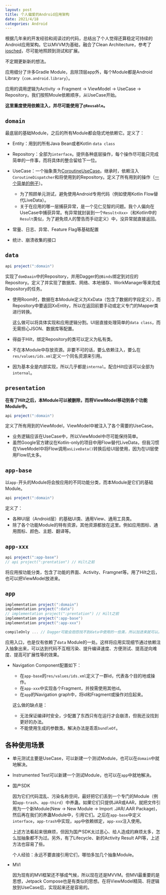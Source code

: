 ```yaml
---
layout: post
title: 个人偏爱的Android应用架构
date: 2021/4/18
categories: Android
---
```


根据几年来的开发经验和阅读过的代码，总结出了个人觉得还算稳定可持续的Android应用架构。它以MVVM为基础，融合了Clean Architecture，参考了[iosched](https://github.com/google/iosched)，尽可能地照顾到测试和扩展。

不定期更新新的想法。

<!--more-->

应用细分了许多Gradle Module，且除顶层app外，每个Module都是Android Library（`com.android.library`）。

应用的调用逻辑为Activity -> Fragment -> ViewModel -> UseCase -> Repository。我们按照Moule依赖顺序，从UseCase开始。

**这里重度使用依赖注入，并尽可能使用了`@Reusable`。**

## `domain`

最底层的基础Module，之后的所有Module都会隐式地依赖它。定义了：

- Entity：用到的所有Java Bean或者Kotlin `data class`
- Repository：全部为`interface`。提供各种底层操作，每个操作尽可能只完成简单的一件事，而将具体的整合留给下一位。
- UseCase：一个抽象类为[CoroutineUseCase](https://github.com/google/iosched/blob/main/shared/src/main/java/com/google/samples/apps/iosched/shared/domain/CoroutineUseCase.kt)。继承时，依赖注入`CoroutineDispatcher`和将使用到的Repository。定义了所有用到的操作（[一个简单的例子](https://github.com/google/iosched/blob/main/shared/src/main/java/com/google/samples/apps/iosched/shared/domain/users/FeedbackUseCase.kt)）。

  - 为了照顾单元测试，避免使用Android专用代码（例如使用Kotlin Flow替代LiveData）。
  - 关于在应用的哪一层捕获异常，是一个见仁见智的问题。我个人偏向在UseCase中捕获异常。有异常就封装到一个`Result<Xxx>`（和Kotlin中的`Result`类似，为了避免烦人的警告而手动定义）中，没异常就直接返回。

- 常量、日志、异常、Feature Flag等基础配置
- 统计、崩溃收集的接口

## `data`

```Groovy
api project(":domain")
```

实现了`domDaain`中的Repository，并用Dagger的`@Binds`绑定到对应的Repository。定义了并实现了数据库、网络、本地储存、WorkManager等来完成Repository的任务。

- 使用Room时，数据在本Module定义为XxData（包含了数据的字段定义），而Repository中要返回XxEntity，所以在返回前要手动或定义专门的Mapper类进行转换。

  这么做可以将具体实现和应用逻辑分割。UI层直接处理简单的`data class`，而无需担心JSON、数据库等配置。

- 得益于Hilt，绑定Repository的类可以定义为私有类。
- 不在本Module中存放资源。非要不可的话，要么依赖注入，要么在`res/values/ids.xml`定义一个同名资源来引用。
- 因为基本全是内部实现，所以几乎都是`internal`。配合Hilt应该可以全部为`internal`。

## `presentation`

**在有了Hilt之后，本Module可以被删除，而将ViewModel移动到各个功能Module中。**

```Groovy
api project(":domain")
```

定义了所有用到的ViewModel，ViewModel中被注入了各个需要的UseCase。

- 业务逻辑应该在UseCase中，所以ViewModel中尽可能保持简单。
- 虽然Google官方建议在Kotlin-only的项目中用Flow替代LiveData，但我习惯在ViweModel中将Flow调用`asLiveData()`转换后给UI层使用，因为在UI层使用Flow坑太多。

## `app-base`

以`app-`开头的Module将会按应用的不同功能分类，而本Module是它们的基础Module。

```Groovy
api project(":domain")
```

定义了：

- 各种UI层（Android层）的基础UI类、通用View、通用工具类。
- 除了各个功能Module的特有资源，其他资源都放在这里。例如应用图标、通用图标、颜色、主题、翻译等。

## `app-xxx`

```Groovy
api project(":app-base")
// api project(":prentation") // Hilt之前
```

将应用按功能分类，包含了功能的界面、Activity、Framgnet等。用了Hilt之后，也可以把ViewModel放进来。

## `app`

```Groovy
implementation project(":domain")
implementation project(":data")
// implementation project(":prentation") // Hilt之前
implementation project(":app-base")
implementation project(":app-xxx")

compileOnly ... // Dagger可能会抱怨找不到data中使用的一些类，所以加进来就可以。
```

应用入口，也是仅有依赖了`data` Module的一处。这样将应用实现细节通过依赖注入抽象出来，可以达到代码不互相污染、提升编译速度、方便测试、提高逆向难度、提高可扩展性等的效果。

- Navigation Component配置如下：

  - 在`app-base`的`res/values/ids.xml`定义了一群id，代表各个目的地或操作。
  - 在`app-xxx`中实现各个Fragment，并按需使用其他id。
  - 在`app`的Navigation graph中，将id和Fragment或操作对应起来。

  这么做的缺点是：
  
  - 无法保证编译时安全，少配置了东西只有在运行才会崩溃，但我还没找到更好的办法。
  - 不能使用生成的参数类。解决办法是乖乖`bundleOf`。

## 各种使用场景

- 单元测试主要是UseCase，可以新建一个测试Module，也可以在`domain`中就地解决。
- Instrumented Test可以新建一个测试Module，也可以在`app`中就地解决。
- 国产SDK

  因为它们代码混乱、污染名称空间，最好把它们丢到一个专门的Module（例如`app-trash`、`app-third`）中养蛊。如果它们只提供JAR或AAR，就把文件引用为一个新Module(New -> New Module -> Import .JAR/.AAR Package)，然后再在我们的养蛊Module中，引用它们。之后在`app-base`中定义`interface`，`app-trash`中实现，`app`中依赖绑定，`app-xxx`注入使用。

  上述方法看起来很麻烦，但因为国产SDK太过恶心、给人造成的麻烦太多，怎么加抽象都不为过。另外，有了Lifecycle、新的Activity Result API等，上述方法也容易了些。

  个人经验：永远不要直接引用它们，哪怕多加几个抽象Module。

- MVI

  因为现有的MVI框架还不够成气候，所以现在还是MVVM。但MVI最重要的是思想，Jetpack Compose也是有类似的思想。在将ViewModel精简、将逻辑放到UseCase后，实现起来还是容易的。
